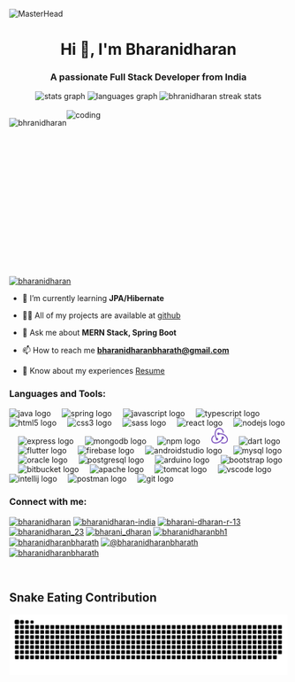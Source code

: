 ![MasterHead](https://user-images.githubusercontent.com/10498744/210012254-234538ff-d198-48aa-8964-37e6fd45d227.gif)
<h1 align="center">Hi 👋, I'm Bharanidharan</h1>
<h3 align="center">A passionate Full Stack Developer from India</h3>



<div align="center">
  <img src="https://github-readme-stats.vercel.app/api?username=bhranidharan&hide_title=false&hide_rank=false&show_icons=true&count_private=true&disable_animations=false&theme=dark&locale=en&hide_border=false" height="150" alt="stats graph" />
<!--   <img align="center" src="https://github-readme-stats.vercel.app/api?username=bhranidharan&show_icons=true&locale=en" alt="bhranidharan" /> -->
  <img src="https://github-readme-stats.vercel.app/api/top-langs?username=bhranidharan&locale=en&hide_title=false&layout=compact&card_width=320&langs_count=5&theme=dark&hide_border=false" height="150" alt="languages graph" />
  <img src="https://github-readme-streak-stats.herokuapp.com/?user=bhranidharan&theme=dark" alt="bhranidharan streak stats" />
</div>

<br>
<img align = "right" alt = "coding" width = "400" height="300" src ="https://cdn.dribbble.com/users/416610/screenshots/4801105/media/be031f8d02ca8cc404d44be54ee2c493.gif"/>

<p align="left"> <img src="https://komarev.com/ghpvc/?username=bhranidharan&label=Profile%20views&color=0e75b6&style=flat" alt="bhranidharan" /> </p>
<!--

<p align="left"> <a href="https://github.com/ryo-ma/github-profile-trophy"><img src="https://github-profile-trophy.vercel.app/?username=bhranidharan" alt="bhranidharan" /></a> </p>
-->

<p align="left"> <a href="https://twitter.com/bharanidharan" target="blank"><img src="https://img.shields.io/twitter/follow/bharanidharan?logo=twitter&style=for-the-badge" alt="bharanidharan" /></a> </p>

- 🌱 I’m currently learning **JPA/Hibernate**

- 👨‍💻 All of my projects are available at [github](https://github.com/Bhranidharan)

- 💬 Ask me about **MERN Stack, Spring Boot**

- 📫 How to reach me **bharanidharanbharath@gmail.com**

- 📄 Know about my experiences [Resume](https://drive.google.com/file/d/1kAz9qFDs7ZFpb0Mu1AD7I-WTCjrfhGcL/view?usp=sharing)

<h3 align="left">Languages and Tools:</h3>

<div>
  <img src="https://cdn.jsdelivr.net/gh/devicons/devicon/icons/java/java-original.svg" height="30" alt="java logo"  />
  <img width="12" />
  <img src="https://cdn.jsdelivr.net/gh/devicons/devicon/icons/spring/spring-original.svg" height="30" alt="spring logo"  />
  <img width="12" />
  <img src="https://cdn.jsdelivr.net/gh/devicons/devicon/icons/javascript/javascript-original.svg" height="30" alt="javascript logo"  />
  <img width="12" />
  <img src="https://cdn.jsdelivr.net/gh/devicons/devicon/icons/typescript/typescript-original.svg" height="30" alt="typescript logo"  />
  <img width="12" />
  <img src="https://cdn.jsdelivr.net/gh/devicons/devicon/icons/html5/html5-original.svg" height="30" alt="html5 logo"  />
  <img width="12" />
  <img src="https://cdn.jsdelivr.net/gh/devicons/devicon/icons/css3/css3-original.svg" height="30" alt="css3 logo"  />
  <img width="12" />
  <img src="https://cdn.jsdelivr.net/gh/devicons/devicon/icons/sass/sass-original.svg" height="30" alt="sass logo"  />
  <img width="12" />
  <img src="https://cdn.jsdelivr.net/gh/devicons/devicon/icons/react/react-original.svg" height="30" alt="react logo"  />
  <img width="12" />
  <img src="https://cdn.jsdelivr.net/gh/devicons/devicon/icons/nodejs/nodejs-original.svg" height="30" alt="nodejs logo"  />
  <img width="12" />
  <img src="https://cdn.jsdelivr.net/gh/devicons/devicon/icons/express/express-original.svg" height="30" alt="express logo"  />
  <img width="12" />
  <img src="https://cdn.jsdelivr.net/gh/devicons/devicon/icons/mongodb/mongodb-original.svg" height="30" alt="mongodb logo"  />
  <img width="12" />
  <img src="https://user-images.githubusercontent.com/25181517/121401671-49102800-c959-11eb-9f6f-74d49a5e1774.png" height="30" alt="npm logo"  />
  <img width="12" />
   <img src="https://raw.githubusercontent.com/devicons/devicon/master/icons/redux/redux-original.svg" height="30" alt="redux logo"  />
  <img width="12" />
  <img src="https://cdn.jsdelivr.net/gh/devicons/devicon/icons/dart/dart-original.svg" height="30" alt="dart logo"  />
  <img width="12" />
  <img src="https://cdn.jsdelivr.net/gh/devicons/devicon/icons/flutter/flutter-original.svg" height="30" alt="flutter logo"  />
  <img width="12" />
  <img src="https://cdn.jsdelivr.net/gh/devicons/devicon/icons/firebase/firebase-plain.svg" height="30" alt="firebase logo"  />
  <img width="12" />
  <img src="https://cdn.jsdelivr.net/gh/devicons/devicon/icons/androidstudio/androidstudio-original.svg" height="30" alt="androidstudio logo"  />
  <img width="12" />
  <img src="https://cdn.jsdelivr.net/gh/devicons/devicon/icons/mysql/mysql-original.svg" height="30" alt="mysql logo"  />
  <img width="12" />
  <img src="https://cdn.jsdelivr.net/gh/devicons/devicon/icons/oracle/oracle-original.svg" height="30" alt="oracle logo"  />
  <img width="12" />
  <img src="https://cdn.jsdelivr.net/gh/devicons/devicon/icons/postgresql/postgresql-original.svg" height="30" alt="postgresql logo"  />
  <img width="12" />
  <img src="https://cdn.jsdelivr.net/gh/devicons/devicon/icons/arduino/arduino-original.svg" height="30" alt="arduino logo"  />
  <img width="12" />
  <img src="https://cdn.jsdelivr.net/gh/devicons/devicon/icons/bootstrap/bootstrap-original.svg" height="30" alt="bootstrap logo"  />
  <img width="12" />
  <img src="https://cdn.jsdelivr.net/gh/devicons/devicon/icons/bitbucket/bitbucket-original.svg" height="30" alt="bitbucket logo"  />
  <img width="12" />
  <img src="https://cdn.jsdelivr.net/gh/devicons/devicon/icons/apache/apache-original.svg" height="30" alt="apache logo"  />
  <img width="12" />
  <img src="https://cdn.jsdelivr.net/gh/devicons/devicon/icons/tomcat/tomcat-original.svg" height="30" alt="tomcat logo"  />
  <img width="12" />
  <img src="https://cdn.jsdelivr.net/gh/devicons/devicon/icons/vscode/vscode-original.svg" height="30" alt="vscode logo"  />
  <img width="12" />
  <img src="https://cdn.jsdelivr.net/gh/devicons/devicon/icons/intellij/intellij-original.svg" height="30" alt="intellij logo"  />
  <img width="12" />
    <img src="https://user-images.githubusercontent.com/25181517/192109061-e138ca71-337c-4019-8d42-4792fdaa7128.png" height="30" alt="postman logo"  />
     <img width="12" />

  <img src="https://user-images.githubusercontent.com/25181517/192108372-f71d70ac-7ae6-4c0d-8395-51d8870c2ef0.png" height="30" alt="git logo"  />
 

</div>


<h3 align="left">Connect with me:</h3>
<p align="left">
<a href="https://twitter.com/bharanidharan" target="blank"><img align="center" src="https://raw.githubusercontent.com/rahuldkjain/github-profile-readme-generator/master/src/images/icons/Social/twitter.svg" alt="bharanidharan" height="30" width="40" /></a>
<a href="https://linkedin.com/in/bharanidharan-india" target="blank"><img align="center" src="https://raw.githubusercontent.com/rahuldkjain/github-profile-readme-generator/master/src/images/icons/Social/linked-in-alt.svg" alt="bharanidharan-india" height="30" width="40" /></a>
<a href="https://stackoverflow.com/users/bharani-dharan-r-13" target="blank"><img align="center" src="https://raw.githubusercontent.com/rahuldkjain/github-profile-readme-generator/master/src/images/icons/Social/stack-overflow.svg" alt="bharani-dharan-r-13" height="30" width="40" /></a>
<a href="https://instagram.com/bharanidharan_23" target="blank"><img align="center" src="https://raw.githubusercontent.com/rahuldkjain/github-profile-readme-generator/master/src/images/icons/Social/instagram.svg" alt="bharanidharan_23" height="30" width="40" /></a>
<a href="https://www.codechef.com/users/bharani_dharan" target="blank"><img align="center" src="https://cdn.jsdelivr.net/npm/simple-icons@3.1.0/icons/codechef.svg" alt="bharani_dharan" height="30" width="40" /></a>
<a href="https://www.hackerrank.com/bharanidharanbh1" target="blank"><img align="center" src="https://raw.githubusercontent.com/rahuldkjain/github-profile-readme-generator/master/src/images/icons/Social/hackerrank.svg" alt="bharanidharanbh1" height="30" width="40" /></a>
<a href="https://www.leetcode.com/bharanidharanbharath" target="blank"><img align="center" src="https://raw.githubusercontent.com/rahuldkjain/github-profile-readme-generator/master/src/images/icons/Social/leet-code.svg" alt="bharanidharanbharath" height="30" width="40" /></a>
<a href="https://www.hackerearth.com/@bharanidharanbharath" target="blank"><img align="center" src="https://raw.githubusercontent.com/rahuldkjain/github-profile-readme-generator/master/src/images/icons/Social/hackerearth.svg" alt="@bharanidharanbharath" height="30" width="40" /></a>
<a href="https://auth.geeksforgeeks.org/user/bharanidharanbharath" target="blank"><img align="center" src="https://raw.githubusercontent.com/rahuldkjain/github-profile-readme-generator/master/src/images/icons/Social/geeks-for-geeks.svg" alt="bharanidharanbharath" height="30" width="40" /></a>
</p>
<br>

## Snake Eating Contribution

![snake gif](https://github.com/Bhranidharan/Bhranidharan/blob/output/github-snake-dark.svg)
